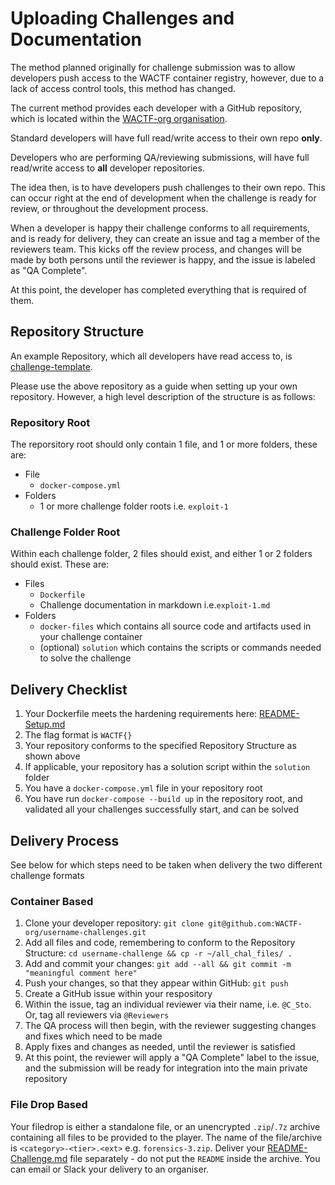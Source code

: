 # Uploading Challenges and Documentation

The method planned originally for challenge submission was to allow developers push access to the WACTF container registry, however, due to a lack of access control tools, this method has changed.

The current method provides each developer with a GitHub repository, which is located within the [WACTF-org organisation](https://github.com/WACTF-org). 

Standard developers will have full read/write access to their own repo **only**.

Developers who are performing QA/reviewing submissions, will have full read/write access to **all** developer repositories.

The idea then, is to have developers push challenges to their own repo. This can occur right at the end of development when the challenge is ready for review, or throughout the development process.

When a developer is happy their challenge conforms to all requirements, and is ready for delivery, they can create an issue and tag a member of the reviewers team. This kicks off the review process, and changes will be made by both persons until the reviewer is happy, and the issue is labeled as "QA Complete".

At this point, the developer has completed everything that is required of them.

## Repository Structure

An example Repository, which all developers have read access to, is [challenge-template](https://github.com/WACTF-org/challenge-template).

Please use the above repository as a guide when setting up your own repository. However, a high level description of the structure is as follows:

### Repository Root
The reporsitory root should only contain 1 file, and 1 or more folders, these are:

- File
  - `docker-compose.yml`
- Folders
  - 1 or more challenge folder roots i.e. `exploit-1`

### Challenge Folder Root

Within each challenge folder, 2 files should exist, and either 1 or 2 folders should exist. These are:

- Files
  - `Dockerfile`
  - Challenge documentation in markdown i.e.`exploit-1.md`
- Folders
  - `docker-files` which contains all source code and artifacts used in your challenge container
  - (optional) `solution` which contains the scripts or commands needed to solve the challenge

## Delivery Checklist

1. Your Dockerfile meets the hardening requirements here: [README-Setup.md](README-Setup.md)
2. The flag format is `WACTF{}`
3. Your repository conforms to the specified Repository Structure as shown above
4. If applicable, your repository has a solution script within the `solution` folder
5. You have a `docker-compose.yml` file in your repository root
6. You have run `docker-compose --build up` in the repository root, and validated all your challenges successfully start, and can be solved

## Delivery Process

See below for which steps need to be taken when delivery the two different challenge formats

### Container Based

1. Clone your developer repository: `git clone git@github.com:WACTF-org/username-challenges.git`
2. Add all files and code, remembering to conform to the Repository Structure: `cd username-challenge && cp -r ~/all_chal_files/ .`
3. Add and commit your changes: `git add --all && git commit -m "meaningful comment here"`
4. Push your changes, so that they appear within GitHub: `git push`
5. Create a GitHub issue within your respository
6. Within the issue, tag an individual reviewer via their name, i.e. `@C_Sto`. Or, tag all reviewers via `@Reviewers`
7. The QA process will then begin, with the reviewer suggesting changes and fixes which need to be made
8. Apply fixes and changes as needed, until the reviewer is satisfied
9. At this point, the reviewer will apply a "QA Complete" label to the issue, and the submission will be ready for integration into the main private repository

### File Drop Based

Your filedrop is either a standalone file, or an unencrypted `.zip`/`.7z` archive containing all files to be provided to the player. The name of the file/archive is `<category>-<tier>.<ext>` e.g. `forensics-3.zip`. Deliver your [README-Challenge.md](README-Challenge.md) file separately - do not put the `README` inside the archive. You can email or Slack your delivery to an organiser.
